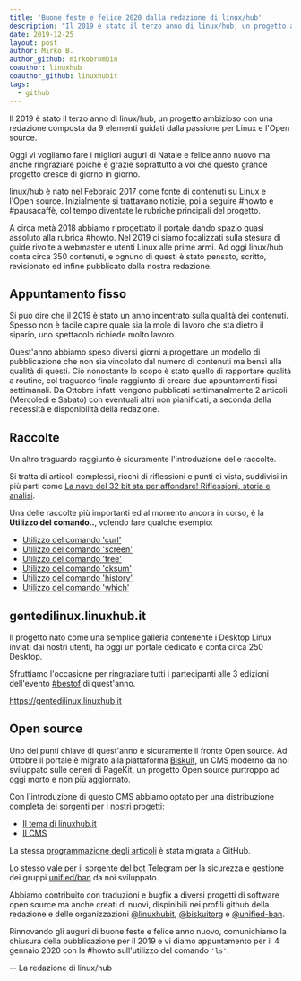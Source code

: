 ```yaml
---
title: 'Buone feste e felice 2020 dalla redazione di linux/hub'
description: "Il 2019 è stato il terzo anno di linux/hub, un progetto ambizioso con una redazione composta da 9 elementi guidati dalla passio.."
date: 2019-12-25
layout: post
author: Mirko B.
author_github: mirkobrombin
coauthor: linuxhub
coauthor_github: linuxhubit
tags:
  - github
---
```

Il 2019 è stato il terzo anno di linux/hub, un progetto ambizioso con una redazione composta da 9 elementi guidati dalla passione per Linux e l'Open source. 

Oggi vi vogliamo fare i migliori auguri di Natale e felice anno nuovo ma anche ringraziare poichè è grazie soprattutto a voi che questo grande progetto cresce di giorno in giorno.

linux/hub è nato nel Febbraio 2017 come fonte di contenuti su Linux e l'Open source. Inizialmente si trattavano notizie, poi a seguire #howto e #pausacaffè, col tempo diventate le rubriche principali del progetto. 

A circa metà 2018 abbiamo riprogettato il portale dando spazio quasi assoluto alla rubrica #howto. Nel 2019 ci siamo focalizzati sulla stesura di guide rivolte a webmaster e utenti Linux alle prime armi. Ad oggi linux/hub conta circa 350 contenuti, e ognuno di questi è stato pensato, scritto, revisionato ed infine pubblicato dalla nostra redazione.

## Appuntamento fisso
Si può dire che il 2019 è stato un anno incentrato sulla qualità dei contenuti. Spesso non è facile capire quale sia la mole di lavoro che sta dietro il sipario, uno spettacolo richiede molto lavoro.

Quest'anno abbiamo speso diversi giorni a progettare un modello di pubblicazione che non sia vincolato dal numero di contenuti ma bensì alla qualità di questi. Ciò nonostante lo scopo è stato quello di rapportare qualità a routine, col traguardo finale raggiunto di creare due appuntamenti fissi settimanali. Da Ottobre infatti vengono pubblicati settimanalmente 2 articoli (Mercoledì e Sabato) con eventuali altri non pianificati, a seconda della necessità e disponibilità della redazione.

## Raccolte
Un altro traguardo raggiunto è sicuramente l'introduzione delle raccolte.

Si tratta di articoli complessi, ricchi di riflessioni e punti di vista, suddivisi in più parti come <a href="https://linuxhub.it/articles/%E2%98%95-pausacaff%C3%A9-%E2%80%93-la-nave-del-32-bit-sta-per-affondare-riflessioni,-storia-e-analisi-parte-1">La nave del 32 bit sta per affondare! Riflessioni, storia e analisi</a>.

Una delle raccolte più importanti ed al momento ancora in corso, è la **Utilizzo del comando..**, volendo fare qualche esempio:
* <a href="https://linuxhub.it/articles/howto-%E2%80%93-utilizzo-del-comando-curl">Utilizzo del comando 'curl'</a>
* <a href="https://linuxhub.it/articles/howto-utilizzo-del-comando-screen">Utilizzo del comando 'screen'</a>
* <a href="https://linuxhub.it/articles/howto-%E2%80%93-utilizzo-del-comando-tree">Utilizzo del comando 'tree'</a>
* <a href="https://linuxhub.it/articles/howto-%E2%80%93-utilizzo-del-comando-cksum">Utilizzo del comando 'cksum'</a>
* <a href="https://linuxhub.it/articles/howto-%E2%80%93-utilizzo-del-comando-history">Utilizzo del comando 'history'</a>
* <a href="https://linuxhub.it/articles/howto-%E2%80%93-utilizzo-del-comando-which">Utilizzo del comando 'which'</a>

## gentedilinux.linuxhub.it
Il progetto nato come una semplice galleria contenente i Desktop Linux inviati dai nostri utenti, ha oggi un portale dedicato e conta circa 250 Desktop.

Sfruttiamo l'occasione per ringraziare tutti i partecipanti alle 3 edizioni dell'evento <a href="https://gentedilinux.linuxhub.it/bestof">#bestof</a> di quest'anno.

<a href="https://gentedilinux.linuxhub.it">https://gentedilinux.linuxhub.it</a>

## Open source
Uno dei punti chiave di quest'anno è sicuramente il fronte Open source. Ad Ottobre il portale è migrato alla piattaforma <a href="https://biskuit.org">Biskuit</a>, un CMS moderno da noi sviluppato sulle ceneri di PageKit, un progetto Open source purtroppo ad oggi morto e non più aggiornato.

Con l'introduzione di questo CMS abbiamo optato per una distribuzione completa dei sorgenti per i nostri progetti:
* <a href="https://github.com/linuxhubit/linuxhubit-theme">Il tema di linuxhub.it</a>
* <a href="https://github.com/biskuitorg/biskuit">Il CMS</a>

La stessa <a href="https://github.com/orgs/linuxhubit/projects/1">programmazione degli articoli</a> è stata migrata a GitHub.

Lo stesso vale per il sorgente del bot Telegram per la sicurezza e gestione dei gruppi <a href="https://github.com/unified-ban">unified/ban</a> da noi sviluppato.

Abbiamo contribuito con traduzioni e bugfix a diversi progetti di software open source ma anche creati di nuovi, dispinibili nei profili github della redazione e delle organizzazioni <a href="https://github.com/linuxhubit/">@linuxhubit</a>, <a href="https://github.com/biskuitorg/">@biskuitorg</a> e <a href="https://github.com/unified-ban/">@unified-ban</a>.


Rinnovando gli auguri di buone feste e felice anno nuovo, comunichiamo la chiusura della pubblicazione per il 2019 e vi diamo appuntamento per il 4 gennaio 2020 con la #howto sull'utilizzo del comando ```'ls'```.

-- La redazione di linux/hub